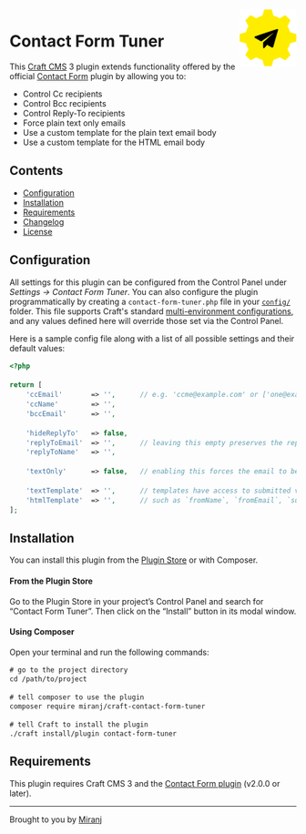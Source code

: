 <img align="right" src="./src/icon.svg" width="100" height="100" alt="Contact Form Tuner icon">


# Contact Form Tuner

This [Craft CMS][] 3 plugin extends functionality offered by the official [Contact Form][cf] plugin by allowing you to:
- Control Cc recipients
- Control Bcc recipients
- Control Reply-To recipients
- Force plain text only emails
- Use a custom template for the plain text email body
- Use a custom template for the HTML email body

[craft cms]:https://craftcms.com
[cf]:https://github.com/craftcms/contact-form

## Contents

- [Configuration](#configuration)
- [Installation](#installation)
- [Requirements](#requirements)
- [Changelog](./CHANGELOG.md)
- [License](./LICENSE.md)



## Configuration

All settings for this plugin can be configured from the Control Panel under _Settings → Contact Form Tuner_. You can also configure the plugin programmatically by creating a `contact-form-tuner.php` file in your [`config/`][config] folder. This file supports Craft's standard [multi-environment configurations][multi], and any values defined here will override those set via the Control Panel.

[config]:https://docs.craftcms.com/v3/config/
[multi]:https://docs.craftcms.com/v3/config/environments.html#multi-environment-configs

Here is a sample config file along with a list of all possible settings and their default values:

```php
<?php

return [
    'ccEmail'       => '',      // e.g. 'ccme@example.com' or ['one@example.com', 'two@example.com']
    'ccName'        => '',
    'bccEmail'      => '',
    
    'hideReplyTo'   => false,
    'replyToEmail'  => '',      // leaving this empty preserves the reply-to set by Contact Form
    'replyToName'   => '',
    
    'textOnly'      => false,   // enabling this forces the email to be sent in plain text only
    
    'textTemplate'  => '',      // templates have access to submitted values
    'htmlTemplate'  => '',      // such as `fromName`, `fromEmail`, `subject` and `message`
];
```



## Installation

You can install this plugin from the [Plugin Store][ps] or with Composer.

[ps]:https://plugins.craftcms.com/contact-form-tuner

#### From the Plugin Store

Go to the Plugin Store in your project’s Control Panel and search for “Contact Form Tuner”.
Then click on the “Install” button in its modal window.

#### Using Composer

Open your terminal and run the following commands:

    # go to the project directory
    cd /path/to/project
    
    # tell composer to use the plugin
    composer require miranj/craft-contact-form-tuner
    
    # tell Craft to install the plugin
    ./craft install/plugin contact-form-tuner



## Requirements

This plugin requires Craft CMS 3 and the [Contact Form plugin][cf] (v2.0.0 or later).



---

Brought to you by [Miranj](https://miranj.in/)
